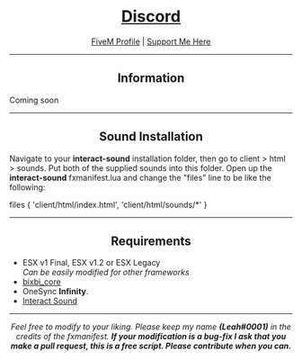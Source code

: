 <h1 align='center'><a href='https://discord.gg/sBfSsEjgMT'>Discord</a></h1>
<p align='center'><a href='https://forum.cfx.re/u/Leah_UK/summary'>FiveM Profile</a> | <a href='https://ko-fi.com/bixbi'>Support Me Here</a><br></p>

---

<h2 align='center'>Information</h2>

Coming soon

---

<h2 align='center'>Sound Installation</h2>

Navigate to your <b>interact-sound</b> installation folder, then go to client > html > sounds. Put both of the supplied sounds into this folder. Open up the <b>interact-sound</b> fxmanifest.lua and change the "files" line to be like the following:

files {
    'client/html/index.html',
    'client/html/sounds/*'
}

---

<h2 align='center'>Requirements</h2>

- ESX v1 Final, ESX v1.2 or ESX Legacy  
<i> Can be easily modified for other frameworks</i>
- <a href='https://github.com/Leah-UK/bixbi_core'>bixbi_core</a>
- OneSync <b>Infinity</b>.
- <a href='https://github.com/plunkettscott/interact-sound'>Interact Sound</a>

---

<p align='center'><i>Feel free to modify to your liking. Please keep my name <b>(Leah#0001)</b> in the credits of the fxmanifest. <b>If your modification is a bug-fix I ask that you make a pull request, this is a free script. Please contribute when you can.</b></i></p>
